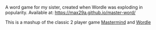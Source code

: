 A word game for my sister, created when Wordle was exploding in popularity.
Available at: https://max29a.github.io/master-word/

This is a mashup of the classic 2 player game [Mastermind](https://en.wikipedia.org/wiki/Mastermind_(board_game)) and [Wordle](https://www.nytimes.com/games/wordle/index.html)
